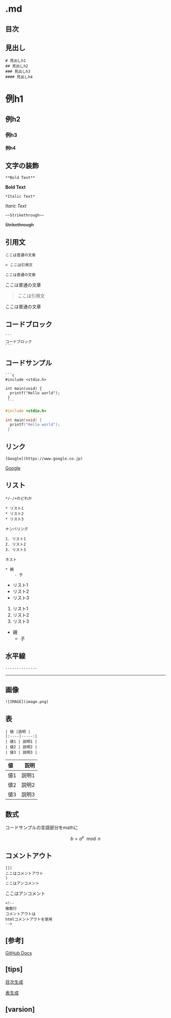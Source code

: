 # .md

## 目次


## 見出し
```
# 見出しh1
## 見出しh2
### 見出しh3
#### 見出しh4
```
# 例h1
## 例h2
### 例h3
#### 例h4

## 文字の装飾

```
**Bold Text**
```
**Bold Text**

```
*Italic Text*
```
*Itaric Text*

```
~~Strikethrough~~
```
~~Strikethrough~~


## 引用文

```
ここは普通の文章

> ここは引用文

ここは普通の文章
```

ここは普通の文章

> ここは引用文

ここは普通の文章


## コードブロック

````
```
コードブロック
```
````

## コードサンプル

````
```c
#include <stdio.h>

int main(void) {
  printf("Hello world");
 }
 ```
````
```c
#include <stdio.h>

int main(void) {
  printf("Hello world");
 }
 ```

## リンク

```
[Google](https://www.google.co.jp)
```
[Google](https://www.google.co.jp)

## リスト

```
*/-/+のどれか

* リスト1
* リスト2
* リスト3

ナンバリング

1. リスト1
2. リスト2
3. リスト3

ネスト

* 親
    - 子

```
* リスト1
* リスト2
* リスト3

1. リスト1
2. リスト2
3. リスト3

* 親
    - 子

## 水平線

```
--------------
```

--------------

## 画像

```
![IMAGE](image.png)
```

## 表

```
| 値 |説明 |
|:----|-----:|
| 値1 | 説明1 |
| 値2 | 説明2 |
| 値3 | 説明3 |

```

| 値 |説明 |
|:----|-----:|
| 値1 | 説明1 |
| 値2 | 説明2 |
| 値3 | 説明3 |

## 数式

コードサンプルの言語部分をmathに

```math
b = a^e \mod n
```

## コメントアウト

```
[](
ここはコメントアウト
)
ここはアンコメント
```

[](
ここはコメントアウト
)
ここはアンコメント

```
<!--
複数行
コメントアウトは
htmlコメントアウトを使用
-->

```
<!--
複数行
コメントアウトは
htmlコメントアウトを使用
-->

[参考]
-------------
[GitHub Docs](https://docs.github.com/ja)

[tips]
-------------

[目次生成](https://markdown-convert.com/ja/tool/in-page-link)


[表生成](https://markdown-convert.com/en/tool/table)


[varsion]
-----------------
